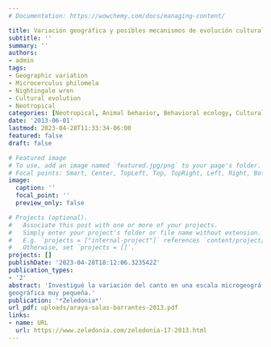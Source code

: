 ```yaml
---
# Documentation: https://wowchemy.com/docs/managing-content/

title: Variación geográfica y posibles mecanismos de evolución cultural en Microcerculus philomela
subtitle: ''
summary: ''
authors:
- admin
tags:
- Geographic variation
- Microcerculus philomela
- Nightingale wren
- Cultural evolution
- Neotropical
categories: [Neotropical, Animal behavior, Behavioral ecology, Cultural evolution, Wrens]
date: '2013-06-01'
lastmod: 2023-04-28T11:33:34-06:00
featured: false
draft: false

# Featured image
# To use, add an image named `featured.jpg/png` to your page's folder.
# Focal points: Smart, Center, TopLeft, Top, TopRight, Left, Right, BottomLeft, Bottom, BottomRight.
image:
  caption: ''
  focal_point: ''
  preview_only: false

# Projects (optional).
#   Associate this post with one or more of your projects.
#   Simply enter your project's folder or file name without extension.
#   E.g. `projects = ["internal-project"]` references `content/project/deep-learning/index.md`.
#   Otherwise, set `projects = []`.
projects: []
publishDate: '2023-04-28T18:12:06.323542Z'
publication_types:
- '2'
abstract: 'Investigué la variación del canto en una escala microgeográfica en Microcerculus philomela. Esta ave tiene un repertorio de canto único aunque de alta complejidad por tener una gran cantidad de notas de tono puro realizadas a diferentes frecuencias, una característica que no se ha documentado en ninguna otra especie de ave. Comparé cantos de ocho sitios en un área de 23.4 kilómetros de diámetro en la vertiente Caribe de Costa Rica. Las aves cantaron cantos más similares a las aves de su sitio que a aves de otros sitios, mostrando una variación microgeográfica del mismo. Además, encontré varias fuentes de variación individual del canto. Las aves agregaron y omitieron notas, cantaron versiones incompletas del canto y cambiaron la frecuencia de estos entre cantos consecutivos. Estos patrones de variación parecen explicar los procesos de evolución cultural que dieron origen a los patrones de cantos actuales. Los tipos de canto parecen ser formados por la repetición de uno o dos motivos pequeños con pocos cambios en los rangos de frecuencia y el número de notas entre repeticiones. Esto sugiere que la manera en la cual se produce la versatilidad en el canto a nivel individual, en esta especie, podría ser el motor que propicia las imprecisiones en el proceso de aprendizaje creando un canto altamente inestable que tiende a variar dentro de una escala
geográfica muy pequeña.'
publication: '*Zeledonia*'
url_pdf: uploads/araya-salas-barrantes-2013.pdf
links:
- name: URL
  url: https://www.zeledonia.com/zeledonia-17-2013.html
---
```


